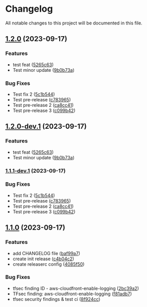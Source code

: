 # Changelog

All notable changes to this project will be documented in this file.

## [1.2.0](https://github.com/DenysHalkin/chapter-infra/compare/v1.1.0...v1.2.0) (2023-09-17)


### Features

* test feat ([5265c63](https://github.com/DenysHalkin/chapter-infra/commit/5265c635899c3bdc27a74a4a244940c90e4ce8ae))
* Test minor update ([9b0b73a](https://github.com/DenysHalkin/chapter-infra/commit/9b0b73a2df1201a4580f05e60815d9b240ac1a18))


### Bug Fixes

* Test fix 2 ([5c1b544](https://github.com/DenysHalkin/chapter-infra/commit/5c1b5443cbdc42ffd82cb19886f6f90d98acbd6f))
* Test pre-release ([c783965](https://github.com/DenysHalkin/chapter-infra/commit/c783965714826e8dc764f4d4388a2c8bed61fe63))
* Test pre-release 2 ([ca8cc41](https://github.com/DenysHalkin/chapter-infra/commit/ca8cc416f1a7d0f0ab19e729d73001eb7307ebba))
* Test pre-release 3 ([c099b42](https://github.com/DenysHalkin/chapter-infra/commit/c099b42dcdf2498c3db886984b7081a9166c1b28))

## [1.2.0-dev.1](https://github.com/DenysHalkin/chapter-infra/compare/v1.1.1-dev.1...v1.2.0-dev.1) (2023-09-17)


### Features

* test feat ([5265c63](https://github.com/DenysHalkin/chapter-infra/commit/5265c635899c3bdc27a74a4a244940c90e4ce8ae))
* Test minor update ([9b0b73a](https://github.com/DenysHalkin/chapter-infra/commit/9b0b73a2df1201a4580f05e60815d9b240ac1a18))

### [1.1.1-dev.1](https://github.com/DenysHalkin/chapter-infra/compare/v1.1.0...v1.1.1-dev.1) (2023-09-17)


### Bug Fixes

* Test fix 2 ([5c1b544](https://github.com/DenysHalkin/chapter-infra/commit/5c1b5443cbdc42ffd82cb19886f6f90d98acbd6f))
* Test pre-release ([c783965](https://github.com/DenysHalkin/chapter-infra/commit/c783965714826e8dc764f4d4388a2c8bed61fe63))
* Test pre-release 2 ([ca8cc41](https://github.com/DenysHalkin/chapter-infra/commit/ca8cc416f1a7d0f0ab19e729d73001eb7307ebba))
* Test pre-release 3 ([c099b42](https://github.com/DenysHalkin/chapter-infra/commit/c099b42dcdf2498c3db886984b7081a9166c1b28))

## [1.1.0](https://github.com/DenysHalkin/chapter-infra/compare/v1.0.0...v1.1.0) (2023-09-17)


### Features

* add CHANGELOG file ([baf99a7](https://github.com/DenysHalkin/chapter-infra/commit/baf99a7004ff4abc666cc1ee3e13ff03706098f2))
* create init release ([c4b04c2](https://github.com/DenysHalkin/chapter-infra/commit/c4b04c22a1d3da91faf62411e395d0ad39ee8da4))
* create releaserc config ([4085f50](https://github.com/DenysHalkin/chapter-infra/commit/4085f50a13e85e0059f8f67c7c9f8681ca360ee6))


### Bug Fixes

* tfsec finding ID - aws-cloudfront-enable-logging ([2bc39a2](https://github.com/DenysHalkin/chapter-infra/commit/2bc39a270196af1d7feaa508aac8e2bb126eab5a))
* TFsec finding: aws-cloudfront-enable-logging ([f81adb7](https://github.com/DenysHalkin/chapter-infra/commit/f81adb7fd6e91928bc39ef704b60785b320299fb))
* tfsec security findings & test ci ([8f924cc](https://github.com/DenysHalkin/chapter-infra/commit/8f924ccdb49ffbd4718fe4e18305295b58f862b9))
